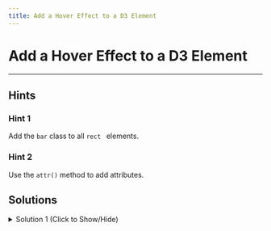 ```yaml
---
title: Add a Hover Effect to a D3 Element
---
```

# Add a Hover Effect to a D3 Element


---
## Hints

### Hint 1

Add the ` bar ` class to all `rect ` elements.

### Hint 2

Use the ` attr() ` method to add attributes.

## Solutions

<details><summary>Solution 1 (Click to Show/Hide)</summary>

Add the following line of code to the end of your ` rect ` methods chain:

```javascript
.attr("class","bar");
```

</details>